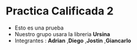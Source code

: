 # Practica Calificada 2 


- Esto es una prueba
- Nuestro grupo usara la libreria **Ursina**
- Integrantes : **Adrian** ,**Diego** ,**Jostin** ,**Giancarlo**
